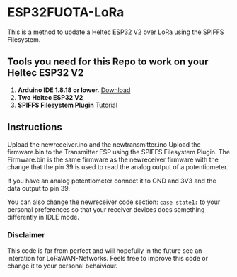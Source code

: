 # ESP32FUOTA-LoRa
This is a method to update a Heltec ESP32 V2 over LoRa using the SPIFFS Filesystem.



## Tools you need for this Repo to work on your Heltec ESP32 V2
1. **Arduino IDE 1.8.18 or lower.** [Download](https://www.arduino.cc/en/software/OldSoftwareReleases)
2. **Two Heltec ESP32 V2**
3. **SPIFFS Filesystem Plugin** [Tutorial](https://randomnerdtutorials.com/install-esp32-filesystem-uploader-arduino-ide/)

## Instructions

Upload the newreceiver.ino and the newtransmitter.ino
Upload the firmware.bin to the Transmitter ESP using the SPIFFS Filesystem Plugin.
The Firmware.bin is the same firmware as the newreceiver firmware with the change that the pin 39 is used to read the analog output of a potentiometer.

If you have an analog potentiometer connect it to GND and 3V3 and the data output to pin 39.

You can also change the newreceiver code section: `case state1:` to your personal preferences so that your receiver devices does something differently in IDLE mode.

### Disclaimer

This code is far from perfect and will hopefully in the future see an interation for LoRaWAN-Networks. Feels free to improve this code or change it to your personal behaiviour. 
